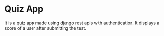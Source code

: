 # Quiz App

It is a quiz app made using django rest apis with authentication.
It displays a score of a user after submitting the test.
